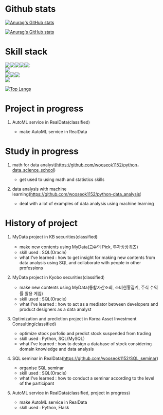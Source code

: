 # Github stats
[![Anurag's GitHub stats](https://github-readme-stats.vercel.app/api?username=wooseok1152)](https://github.com/wooseok1152/github-readme-stats)

[![Anurag's GitHub stats](https://github-readme-stats.vercel.app/api?username=RDpage)](https://github.com/RDpage/github-readme-stats)

# Skill stack
<img src="https://img.shields.io/badge/Python-3776AB?style=flat-square&logo=Python&logoColor=white"/><img src="https://img.shields.io/badge/NumPy-013243?style=flat-square&logo=NumPy&logoColor=white"/><img src="https://img.shields.io/badge/pandas-150458?style=flat-square&logo=pandas&logoColor=white"/><img src="https://img.shields.io/badge/scikit-learn-F7931E?style=flat-square&logo=scikit-learn&logoColor=white"/><img src="https://img.shields.io/badge/Keras-D00000?style=flat-square&logo=Keras&logoColor=white"/>    
<img src="https://img.shields.io/badge/Flask-000000?style=flat-square&logo=Flask&logoColor=white"/>    
<img src="https://img.shields.io/badge/Oracle-F80000?style=flat-square&logo=Oracle&logoColor=white"/><img src="https://img.shields.io/badge/MySQL-4479A1?style=flat-square&logo=MySQL&logoColor=white"/><img src="https://img.shields.io/badge/SQLite-4479A1?style=flat-square&logo=SQLite&logoColor=white"/>    
<img src="https://img.shields.io/badge/Apache Spark-E25A1C?style=flat-square&logo=Apache Spark&logoColor=white"/>

[![Top Langs](https://github-readme-stats.vercel.app/api/top-langs/?username=wooseok1152)](https://github.com/wooseok1152/github-readme-stats)

# Project in progress
1. AutoML service in RealData(classified)

    - make AutoML service in RealData

# Study in progress
1. math for data analyst(https://github.com/wooseok1152/python-data_science_school)

    - get used to using math and statistics skills

2. data analysis with machine learning(https://github.com/wooseok1152/python-data_analysis)

    - deal with a lot of examples of data analysis using machine learning

# History of project

1. MyData project in KB securities(classified)

    - make new contents using MyData(고수의 Pick, 투자상상퀴즈)
    - skill used : SQL(Oracle)
    - what I've learned : how to get insight for making new contents from data analysis using SQL and collaborate with people in other professions

2. MyData project in Kyobo securities(classified)

    - make new contents using MyData(통합자산조회, 소비현황집계, 주식 수익률 활용 게임)
    - skill used : SQL(Oracle)
    - what I've learned : how to act as a mediator between developers and product designers as a data analyst

3. Optimization and prediction project in Korea Asset Investment Consulting(classified)

    - optimize stock porfolio and predict stock suspended from trading
    - skill used : Python, SQL(MySQL)
    - what I've learned : how to design a database of stock considering domain knowledge and data analysis

4. SQL seminar in RealData(https://github.com/wooseok1152/SQL_seminar)

    - organise SQL seminar
    - skill used : SQL(Oracle)
    - what I've learned : how to conduct a seminar according to the level of the participant

5. AutoML service in RealData(classified, project in progress)

    - make AutoML service in RealData
    - skill used : Python, Flask
